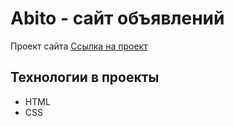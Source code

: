 # Abito - сайт объявлений
Проект сайта 
[Ссылка на проект](https://angels132.github.io/abito/)
## Технологии в проекты 
- HTML
- CSS
